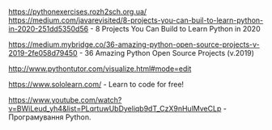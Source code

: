 https://pythonexercises.rozh2sch.org.ua/
https://medium.com/javarevisited/8-projects-you-can-buil-to-learn-python-in-2020-251dd5350d56 - 8 Projects You Can Build to Learn Python in 2020

https://medium.mybridge.co/36-amazing-python-open-source-projects-v-2019-2fe058d79450 - 36 Amazing Python Open Source Projects (v.2019)

http://www.pythontutor.com/visualize.html#mode=edit

https://www.sololearn.com/ - Learn to code for free!

https://www.youtube.com/watch?v=BWiLeud_yh4&list=PLqrtuwUbDyeliqb9dT_CzX9nHulMveCLp - Програмування Python.

